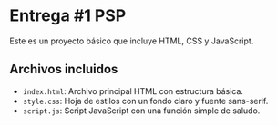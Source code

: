 # Entrega #1 PSP

Este es un proyecto básico que incluye HTML, CSS y JavaScript. 

## Archivos incluidos

- `index.html`: Archivo principal HTML con estructura básica.
- `style.css`: Hoja de estilos con un fondo claro y fuente sans-serif.
- `script.js`: Script JavaScript con una función simple de saludo.

